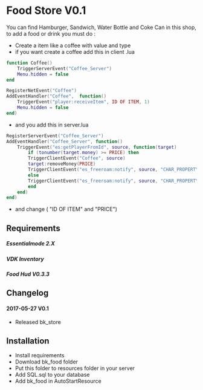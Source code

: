 # Food Store V0.1

You can find Hamburger, Sandwich, Water Bottle and Coke Can in this shop, to add a
food or drink you must do :
 - Create a item like a coffee with value and type
 - if you want create a coffee add this in client .lua
 
```lua
function Coffee()
    TriggerServerEvent("Coffee_Server")
	Menu.hidden = false
end

RegisterNetEvent("Coffee")
AddEventHandler("Coffee",  function()
    TriggerEvent("player:receiveItem", ID OF ITEM, 1)
	Menu.hidden = false  
end)
```
- and you add this in server.lua

```lua
RegisterServerEvent("Coffee_Server")
AddEventHandler("Coffee_Server", function()
	TriggerEvent("es:getPlayerFromId", source, function(target)
	    if (tonumber(target.money) >= PRICE) then
		TriggerClientEvent("Coffee", source)
		target:removeMoney(PRICE)
		TriggerClientEvent("es_freeroam:notify", source, "CHAR_PROPERTY_BAR_MIRROR_PARK", 1, "Store", false, "Coffee ~g~+1 !\n")
		else
		TriggerClientEvent("es_freeroam:notify", source, "CHAR_PROPERTY_BAR_MIRROR_PARK", 1, "Store", false, "~r~You don't have enought money !\n")
		end
	end)
end)
```
- and change ( "ID OF ITEM" and "PRICE")

## Requirements

##### Essentialmode 2.X
##### VDK Inventory
##### Food Hud V0.3.3

## Changelog
#### 2017-05-27 V0.1 
 - Released bk_store

## Installation

* Install requirements
* Download bk_food folder
* Put this folder to resources folder in your server
* Add SQL.sql to your database
* Add bk_food in AutoStartResource
